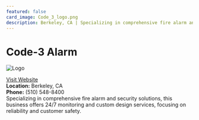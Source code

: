 ```yaml
---
featured: false
card_image: Code_3_logo.png
description: Berkeley, CA | Specializing in comprehensive fire alarm and security solutions, this business offers 24/7 monitoring and custom design services, focusing on reliability and customer safety.
---
```


# Code-3 Alarm
<img src="Code_3_logo.png" alt="Logo" style="max-width: 200px; height: auto;">

<a href="https://www.code3alarm.com">Visit Website</a>  
**Location:** Berkeley, CA  
**Phone:** (510) 548-8400 <br>
Specializing in comprehensive fire alarm and security solutions, this business offers 24/7 monitoring and custom design services, focusing on reliability and customer safety.
